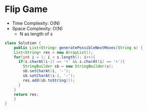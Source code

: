 # Flip Game

- Time Complexity: O(N)
- Space Complexity: O(N)
  - N as length of s

```java
class Solution {
    public List<String> generatePossibleNextMoves(String s) {
    List<String> res = new ArrayList();
    for(int i = 1; i < s.length(); i++){
      if(s.charAt(i-1) == '+' && s.charAt(i) == '+'){
        StringBuilder sb = new StringBuilder(s);
        sb.setCharAt(i, '-');
        sb.setCharAt(i-1, '-');
        res.add(sb.toString());
      }
    }
    return res;
    }
}
```

